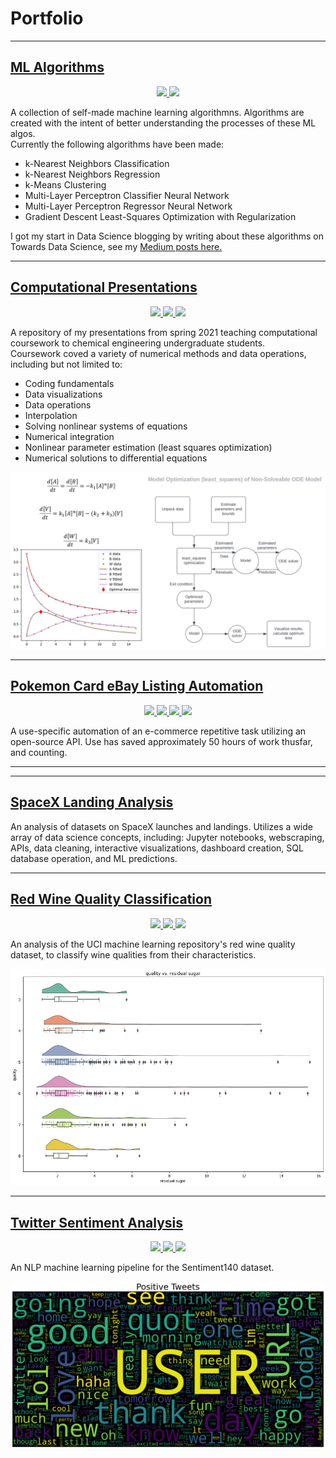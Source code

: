 # Portfolio

---

## [ML Algorithms](https://github.com/turnerluke/ML-algos)

<p align="center">
    <a href="https://github.com/turnerluke/ML-algos">
       <img src=https://img.shields.io/badge/GitHub-View%20on%20Github-EE4C2C?logo=GitHub
       height=20>
    </a>
    <a href=https://www.latex-project.org/>
       <img src=https://img.shields.io/badge/Made%20with-LaTeX-1f425f.svg
       height=20>
    </a>
</p>

A collection of self-made machine learning algorithmns. Algorithms are created with the intent of better understanding the processes of these ML algos.  
Currently the following algorithms have been made:
- k-Nearest Neighbors Classification
- k-Nearest Neighbors Regression
- k-Means Clustering
- Multi-Layer Perceptron Classifier Neural Network
- Multi-Layer Perceptron Regressor Neural Network
- Gradient Descent Least-Squares Optimization with Regularization

I got my start in Data Science blogging by writing about these algorithms on Towards Data Science, see my [Medium posts here.](https://medium.com/@turnermluke)

---

## [Computational Presentations](https://github.com/turnerluke/computational-presentations)

<p align="center">
  
  <a href=https://www.python.org/>
    <img src=https://img.shields.io/badge/Python-FFD43B?style=for-the-badge&logo=python&logoColor=blue 
        height=20>
  </a>
  
  <a href = https://www.jetbrains.com/pycharm/>
    <img src=https://img.shields.io/badge/PyCharm-000000.svg?&style=for-the-badge&logo=PyCharm&logoColor=white
        height=20>
  </a>
  
  <a href=https://github.com/turnerluke/computational-presentations>
    <img src=https://img.shields.io/badge/GitHub-View%20on%20Github-EE4C2C?logo=GitHub
       height=20>
  </a>
</p>

A repository of my presentations from spring 2021 teaching computational coursework to chemical engineering undergraduate students.  
Coursework coved a variety of numerical methods and data operations, including but not limited to:
- Coding fundamentals
- Data visualizations
- Data operations
- Interpolation
- Solving nonlinear systems of equations
- Numerical integration
- Nonlinear parameter estimation (least squares optimization)
- Numerical solutions to differential equations

<img src="/images/thumbnail_teaching.jpg">

---

## [Pokemon Card eBay Listing Automation](https://github.com/turnerluke/eBay-pokemon-card-automation)

<p align="center">
  <a href = "">
    <img src=https://img.shields.io/static/v1?label=Skill&message=Automation&color=Blue
         height=20>
  </a>
  
  <a href = "">
     <img src=https://img.shields.io/static/v1?label=Skill&message=APIs&color=Blue
          height=20>
  </a>
  
  <a href = https://www.jetbrains.com/pycharm/>
    <img src=https://img.shields.io/badge/PyCharm-000000.svg?&style=for-the-badge&logo=PyCharm&logoColor=white
        height=20>
  </a>
  
  <a href=https://github.com/turnerluke/eBay-pokemon-card-automation>
    <img src=https://img.shields.io/badge/GitHub-View%20on%20Github-EE4C2C?logo=GitHub
       height=20>
  </a>
  
</p>

A use-specific automation of an e-commerce repetitive task utilizing an open-source API. Use has saved approximately 50 hours of work thusfar, and counting.

---

---

## [SpaceX Landing Analysis](https://github.com/turnerluke/spacex-success-analysis)

An analysis of datasets on SpaceX launches and landings. Utilizes a wide array of data science concepts, including: Jupyter notebooks, webscraping, APIs, data cleaning, interactive visualizations, dashboard creation, SQL database operation, and ML predictions.

---

## [Red Wine Quality Classification](https://github.com/turnerluke/red-wine-classification)

<p align="center">
  <a href = "https://www.kaggle.com/code/turnerluke/red-wine-quality-classification">
    <img src=https://img.shields.io/badge/Kaggle-20BEFF?style=for-the-badge&logo=Kaggle&logoColor=white
         height=20>
  </a>
  
  <a href = "">
     <img src=https://img.shields.io/static/v1?label=Skill&message=Classification&color=Blue
          height=20>
  </a>
  
  <a href=https://github.com/turnerluke/red-wine-classification>
    <img src=https://img.shields.io/badge/GitHub-View%20on%20Github-EE4C2C?logo=GitHub
       height=20>
  </a>
  
</p>

An analysis of the UCI machine learning repository's red wine quality dataset, to classify wine qualities from their characteristics.

<img src="/images/thumbnail_wine.png">

---

## [Twitter Sentiment Analysis](https://github.com/turnerluke/twitter-sentiment)

<p align="center">
  <a href = "https://www.kaggle.com/code/turnerluke/basic-nlp-twitter-sentiment-analysis">
    <img src=https://img.shields.io/badge/Kaggle-20BEFF?style=for-the-badge&logo=Kaggle&logoColor=white
         height=20>
  </a>
  
  <a href = "">
     <img src=https://img.shields.io/static/v1?label=Skill&message=Natural%20Language%20Processing&color=Blue
          height=20>
  </a>
  
  <a href=https://github.com/turnerluke/twitter-sentiment>
    <img src=https://img.shields.io/badge/GitHub-View%20on%20Github-EE4C2C?logo=GitHub
       height=20>
  </a>
  
</p>

An NLP machine learning pipeline for the Sentiment140 dataset.

<img src="/images/thumbnail_twitter.png">
